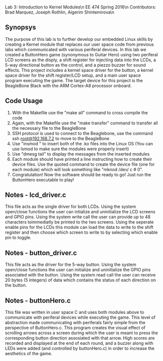 Lab 3: Introduction to Kernel Modules\n
EE 474 Spring 2016\n
Contributors: Brad Marquez, Joseph Rothlin, Aigerim Shintemirova\n

## Synopsys
The purpose of this lab is to further develop our embedded Linux skills by
creating a Kernel module that replaces our user space code from previous labs
which communicated with various periferal devices. In this lab we
created a ButtonHero game (synonymous to Guitar Hero) using two periferal LCD
screens as the disply, a shift register for injecting data into the LCDs, a
5-way directional button as the control, and a piezzo buzzer for sound effects.
This project includes a kernel space driver for the button, a kernel space
driver for the shift register/LCD setup, and a main user space program
executing the game. The target device for this project is the BeagleBone
Black with the ARM Cortex-A8 processor onboard.

## Code Usage
1. With the Makefile use the "make all" command to cross compile the code
2. Again, with the Makefile use the "make transfer" command to transfer all
   the necessary file to the BeagleBone
3. SSH protocol is used to connect to the Beaglebone, use the command
   ssh root@192.168.7.2 to move to the BeagleBone
4. Use "insmod <filename>" to insert both of the .ko files into the Linux OS
   (You can use lsmod to make sure the modules were properly insert)
5. Use "dmesg tail" to display the messages from the inserted modules
6. Each module should have printed a line instructing how to create their
   device files. Use the quoted command to create the device file (one for
   each module) which will look something like "mknod /dev/<string> c # 0".
7. Congratulation! Now the software should be ready to go! Just run the
   ButtonHero executable to play!
	
## Notes - lcd\_driver.c
This file acts as the single driver for both LCDs. Using the system open/close
functions the user can intialize and uninitialize the LCD screens and GPIO
pins. Using the system write call the user can provide up to 48 characters
toimmediatly be printed to the two screens. Using the seperate enable
pins for the LCDs this module can load the data to write to the shift
register and then choose which screen to write to by selecting which
enable pin to toggle.

## Notes - button\_driver.c
This file acts as the driver for the 5-way button. Using the system open/close
functions the user can initialize and uninitialize the GPIO pins associated
with the button. Using the system read call the user can receive 20 bytes
(5 integers) of data which contains the status of each direction on the button.

## Notes - buttonHero.c
This file was written in user space C and uses both modules above to
communicate with periferal devices while executing the game. This level
of abstraction made communicating with periferals fairly simple from
the perspective of ButtonHero.c. This program creates the visual effect
of scrolling arrows across a screen during which the user is meant to
press the corresponding button direction assosiated with that arrow. High
scores are recorded and displayed at the end of each round, and a buzzer
along with LEDs were added (and controlled by buttonHero.c) in order to
increase the aesthetics of the game.
